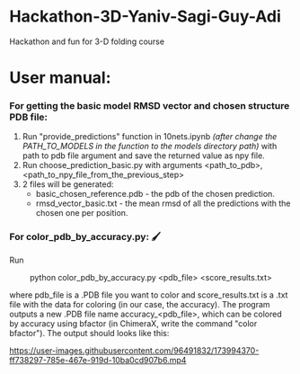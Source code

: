 # Hackathon-3D-Yaniv-Sagi-Guy-Adi
Hackathon and fun for 3-D folding course 

# User manual:

### For getting the basic model RMSD vector and chosen structure PDB file:
1. Run "provide_predictions" function in 10nets.ipynb _(after change the PATH_TO_MODELS in the function to the models directory path)_ with path to pdb file argument and      save the returned value as npy file. 
2. Run choose_prediction_basic.py with arguments <path_to_pdb>, <path_to_npy_file_from_the_previous_step>
3. 2 files will be generated: 
   - basic_chosen_reference.pdb - the pdb of the chosen prediction.
   - rmsd_vector_basic.txt - the mean rmsd of all the predictions with the chosen one per position. 


### For color_pdb_by_accuracy.py: 🖌️
Run <p align="center"> python color_pdb_by_accuracy.py <pdb_file> <score_results.txt> </p> where pdb_file is a .PDB file you want to color and score_results.txt is a .txt file with the data for coloring (in our case, the accuracy). The program outputs a new .PDB file name accuracy_<pdb_file>, which can be colored by accuracy using bfactor (in ChimeraX, write the command "color bfactor"). The output should looks like this: <p align="center"> 

https://user-images.githubusercontent.com/96491832/173994370-ff738297-785e-467e-919d-10ba0cd907b6.mp4

 </p>


